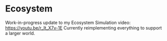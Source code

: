 # Ecosystem

Work-in-progress update to my Ecosystem Simulation video: https://youtu.be/r_It_X7v-1E
Currently reimplementing everything to support a larger world.
